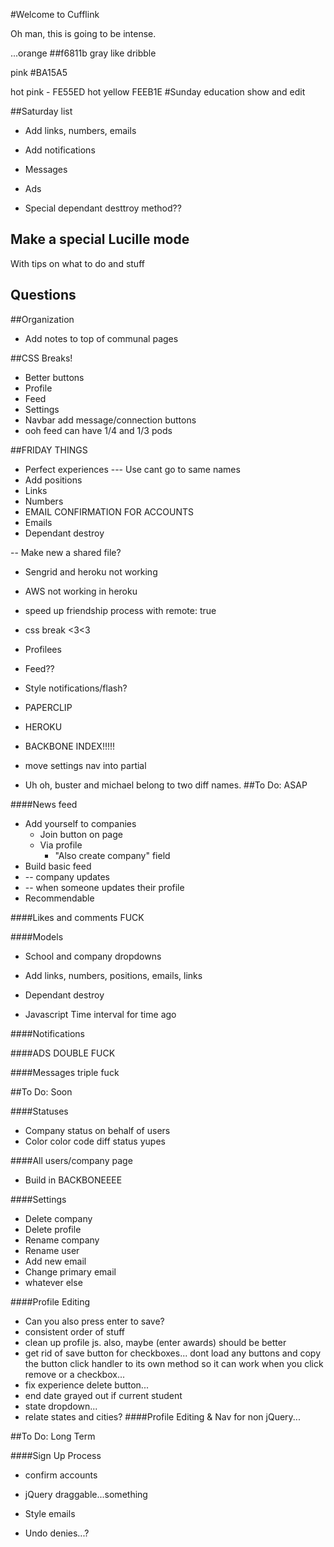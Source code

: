 #Welcome to Cufflink

Oh man, this is going to be intense.


...orange ##f6811b
gray like dribble

pink #BA15A5

hot pink - FE55ED
hot yellow FEEB1E
#Sunday
education show and edit

##Saturday list

* Add links, numbers, emails

* Add notifications

* Messages

* Ads


* Special dependant desttroy method??

## Make a special Lucille mode
With tips on what to do and stuff

## Questions

##Organization
* Add notes to top of communal pages

##CSS Breaks!
* Better buttons
* Profile
* Feed
* Settings
* Navbar add message/connection buttons
* ooh feed can have 1/4 and 1/3 pods


##FRIDAY THINGS



- Perfect experiences
--- Use cant go to same names
- Add positions
- Links
- Numbers
- EMAIL CONFIRMATION FOR ACCOUNTS
- Emails
- Dependant destroy

-- Make new a shared file?

- Sengrid and heroku not working
- AWS not working in heroku

- speed up friendship process with remote: true

- css break <3<3
- Profilees
- Feed??
- Style notifications/flash?

- PAPERCLIP
- HEROKU

- BACKBONE INDEX!!!!!
- move settings nav into partial

- Uh oh, buster and michael belong to two diff names.
##To Do: ASAP

####News feed
* Add yourself to companies
  * Join button on page
  * Via profile
    * "Also create company" field
* Build basic feed
* -- company updates
* -- when someone updates their profile
* Recommendable

####Likes and comments FUCK

####Models
* School and company dropdowns
* Add links, numbers, positions, emails, links
* Dependant destroy

* Javascript Time interval for time ago

####Notifications

####ADS DOUBLE FUCK

####Messages triple fuck

##To Do: Soon

####Statuses
* Company status on behalf of users
* Color color code diff status yupes

####All users/company page
* Build in BACKBONEEEE

####Settings
* Delete company
* Delete profile
* Rename company
* Rename user
* Add new email
* Change primary email
* whatever else

####Profile Editing
* Can you also press enter to save?
* consistent order of stuff
* clean up profile js. also, maybe (enter awards) should be better
* get rid of save button for checkboxes... dont load any buttons and copy the button click handler to its own method so it can work when you click remove or a checkbox...
* fix experience delete button...
* end date grayed out if current student
* state dropdown...
* relate states and cities?
####Profile Editing & Nav for non jQuery...

##To Do: Long Term

####Sign Up Process
* confirm accounts

* jQuery draggable...something
* Style emails

* Undo denies...?



